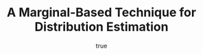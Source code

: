 ---
author:
- family: Masatran
  given: Rajasekaran
  institute: IIT Madras
layout: refuses
pdf: http://masatran.freeshell.org/papers/masatran-marginal.pdf
section: pre
title: A Marginal-Based Technique for Distribution Estimation
---